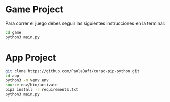 # Game Project

Para correr el juego debes seguir las siguientes instrucciones en la terminal:

```sh
cd game
python3 main.py
```

# App Project
```sh
git clone https://github.com/PaolaDaft/curso-pip-python.git
cd app
python3 -m venv env
source env/bin/activate
pip3 install -r requirements.txt
python3 main.py
```